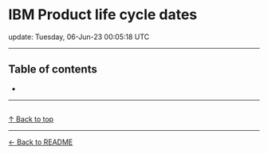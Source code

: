 # IBM Product life cycle dates

update: Tuesday, 06-Jun-23 00:05:18 UTC

---

## Table of contents


- [](#)


---





## 

[]()









[↑ Back to top](#table-of-contents)

---



[← Back to README](./README.md)